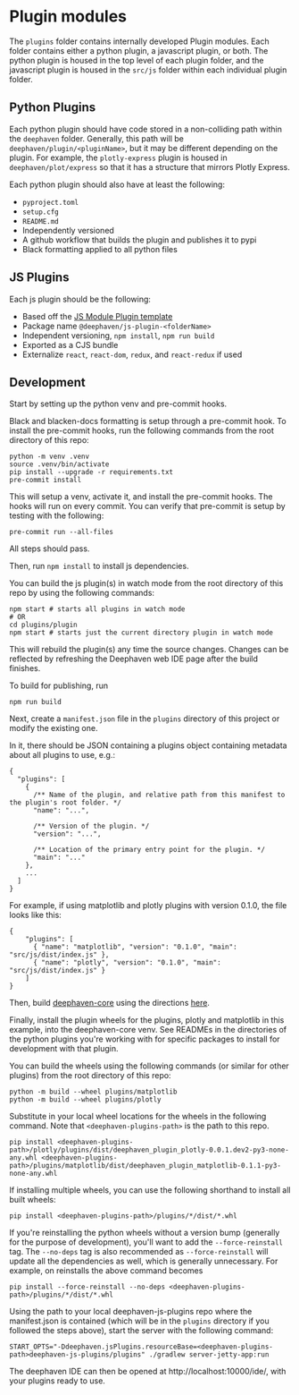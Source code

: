 # Plugin modules

The `plugins` folder contains internally developed Plugin modules. 
Each folder contains either a python plugin, a javascript plugin, or both.
The python plugin is housed in the top level of each plugin folder, and the javascript plugin is housed in the `src/js` 
folder within each individual plugin folder.

## Python Plugins
Each python plugin should have code stored in a non-colliding path within the `deephaven` folder. Generally, this path
will be `deephaven/plugin/<pluginName>`, but it may be different depending on the plugin. For example, the `plotly-express` 
plugin is housed in `deephaven/plot/express` so that it has a structure that mirrors Plotly Express.

Each python plugin should also have at least the following:
- `pyproject.toml`
- `setup.cfg`
- `README.md`
- Independently versioned
- A github workflow that builds the plugin and publishes it to pypi
- Black formatting applied to all python files

## JS Plugins
Each js plugin should be the following:

- Based off the [JS Module Plugin template](https://github.com/deephaven/deephaven-js-plugin-template/)
- Package name `@deephaven/js-plugin-<folderName>`
- Independent versioning, `npm install`, `npm run build`
- Exported as a CJS bundle
- Externalize `react`, `react-dom`, `redux`, and `react-redux` if used

## Development
Start by setting up the python venv and pre-commit hooks.

Black and blacken-docs formatting is setup through a pre-commit hook. 
To install the pre-commit hooks, run the following commands from the root directory of this repo:
```shell
python -m venv .venv
source .venv/bin/activate
pip install --upgrade -r requirements.txt
pre-commit install
``` 

This will setup a venv, activate it, and install the pre-commit hooks. The hooks will run on every commit.
You can verify that pre-commit is setup by testing with the following:

```shell
pre-commit run --all-files
```
All steps should pass.

Then, run `npm install` to install js dependencies.

You can build the js plugin(s) in watch mode from the root directory of this repo by using the following commands:

```shell
npm start # starts all plugins in watch mode
# OR
cd plugins/plugin
npm start # starts just the current directory plugin in watch mode
```

This will rebuild the plugin(s) any time the source changes. Changes can be reflected by refreshing the Deephaven web IDE page after the build finishes.

To build for publishing, run

```shell
npm run build
```

Next, create a `manifest.json` file in the `plugins` directory of this project or modify the existing one.

In it, there should be JSON containing a plugins object containing metadata about all plugins to use, e.g.:
```
{
  "plugins": [
    {
      /** Name of the plugin, and relative path from this manifest to the plugin's root folder. */
      "name": "...", 

      /** Version of the plugin. */
      "version": "...", 

      /** Location of the primary entry point for the plugin. */
      "main": "..." 
    },
    ...
  ]
}
```

For example, if using matplotlib and plotly plugins with version 0.1.0, the file looks like this:

```
{
    "plugins": [
      { "name": "matplotlib", "version": "0.1.0", "main": "src/js/dist/index.js" },
      { "name": "plotly", "version": "0.1.0", "main": "src/js/dist/index.js" }
    ]
}
```

Then, build [deephaven-core](https://github.com/deephaven/deephaven-core) using the directions [here](https://deephaven.io/core/docs/how-to-guides/launch-build/#build-and-run-deephaven).

Finally, install the plugin wheels for the plugins, plotly and matplotlib in this example, into the deephaven-core venv.
See READMEs in the directories of the python plugins you're working with for specific packages to install for development with that plugin.

You can build the wheels using the following commands (or similar for other plugins) from the root directory of this repo:
```
python -m build --wheel plugins/matplotlib
python -m build --wheel plugins/plotly
```

Substitute in your local wheel locations for the wheels in the following command.
Note that `<deephaven-plugins-path>` is the path to this repo.
```
pip install <deephaven-plugins-path>/plotly/plugins/dist/deephaven_plugin_plotly-0.0.1.dev2-py3-none-any.whl <deephaven-plugins-path>/plugins/matplotlib/dist/deephaven_plugin_matplotlib-0.1.1-py3-none-any.whl
```

If installing multiple wheels, you can use the following shorthand to install all built wheels:
```
pip install <deephaven-plugins-path>/plugins/*/dist/*.whl
```

If you're reinstalling the python wheels without a version bump (generally for the purpose of development), you'll want to add the `--force-reinstall` tag. The `--no-deps` tag is also recommended as `--force-reinstall` will update all the dependencies as well, which is generally unnecessary.
For example, on reinstalls the above command becomes 
```
pip install --force-reinstall --no-deps <deephaven-plugins-path>/plugins/*/dist/*.whl
```

Using the path to your local deephaven-js-plugins repo where the manifest.json is contained (which will be in the `plugins` directory if you followed the steps above), start the server with the following command:

```
START_OPTS="-Ddeephaven.jsPlugins.resourceBase=<deephaven-plugins-path>deephaven-js-plugins/plugins" ./gradlew server-jetty-app:run
```

The deephaven IDE can then be opened at http://localhost:10000/ide/, with your plugins ready to use.
